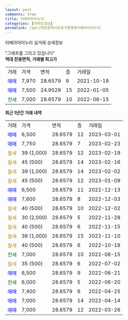 ```yaml
---
layout: post
comments: true
title: 리베라아이누리
categories: [아파트정보]
permalink: /apt/대전광역시유성구봉명동리베라아이누리
---
```


리베라아이누리 실거래 상세정보

<script type="text/javascript">
  google.charts.load('current', {'packages':['line', 'corechart']});
  google.charts.setOnLoadCallback(drawChart);

  function drawChart() {
    var data = new google.visualization.DataTable();
    data.addColumn('date', '거래일');
    data.addColumn('number', "매매");
    data.addColumn('number', "전세");
    data.addColumn('number', "전매");

    data.addRows([[new Date(Date.parse("2023-03-01")), 6500, null, null], [new Date(Date.parse("2023-02-23")), 7750, null, null], [new Date(Date.parse("2023-02-19")), null, null, null], [new Date(Date.parse("2023-02-16")), null, null, null], [new Date(Date.parse("2023-02-02")), null, null, null], [new Date(Date.parse("2023-01-09")), null, null, null], [new Date(Date.parse("2022-12-13")), 6500, null, null], [new Date(Date.parse("2022-12-03")), 7600, null, null], [new Date(Date.parse("2022-12-02")), null, null, null], [new Date(Date.parse("2022-11-28")), null, null, null], [new Date(Date.parse("2022-11-15")), null, null, null], [new Date(Date.parse("2022-11-10")), null, null, null], [new Date(Date.parse("2022-10-18")), null, null, null], [new Date(Date.parse("2022-08-15")), null, 7000, null], [new Date(Date.parse("2022-07-02")), null, null, null], [new Date(Date.parse("2022-06-21")), 6500, null, null], [new Date(Date.parse("2022-06-20")), null, 6000, null], [new Date(Date.parse("2022-04-25")), 7400, null, null], [new Date(Date.parse("2022-04-14")), 7000, null, null], [new Date(Date.parse("2022-03-26")), 7000, null, null]]);

    var options = {
      hAxis: {
        format: 'yyyy/MM/dd'
      },    
      lineWidth: 0,
      pointsVisible: true,    
      title: '최근 1년간 유형별 실거래가 분포',
      legend: { position: 'bottom' }
    };

    var formatter = new google.visualization.NumberFormat({pattern:'###,###'} );
    formatter.format(data, 1);
    formatter.format(data, 2);
    
    setTimeout(function() {
        var chart = new google.visualization.LineChart(document.getElementById('columnchart_material'));
        chart.draw(data, (options));
        document.getElementById('loading').style.display = 'none';
    }, 200);
  }
</script>


<div id="loading" style="z-index:20; display: block; margin-left: 0px">"그래프를 그리고 있습니다"</div>
<div id="columnchart_material" style="width: 95%; margin-left: 0px; display: block"></div>
<!-- contents start -->
<b>역대 전용면적, 거래별 최고가</b>
<table class="sortable">
    <tr>
      <td>거래</td>
      <td>가격</td>
      <td>면적</td>
      <td>층</td>
      <td>거래일</td>
    </tr>
        <tr>
          <td><a style="color: blue">매매</a></td>
          <td>7,970</td>
          <td>28.6579</td>
          <td>9</td>
          <td>2021-10-18</td>
        </tr>            <tr>
          <td><a style="color: blue">매매</a></td>
          <td>7,500</td>
          <td>24.9529</td>
          <td>15</td>
          <td>2022-01-05</td>
        </tr>        
        <tr>
              <td><a style="color: darkgreen">전세</a></td>
              <td>7,000</td>
              <td>28.6579</td>
              <td>10</td>
              <td>2022-08-15</td>
            </tr>        
    
</table>

<b>최근 1년간 거래 내역</b>

<table class="sortable">
    <tr>
      <td>거래</td>
      <td>가격</td>
      <td>면적</td>
      <td>층</td>
      <td>거래일</td>
    </tr>
    <tr>
      <td><a style="color: blue">매매</a></td>
      <td>6,500</td>
      <td>28.6579</td>
      <td>12</td>
      <td>2023-03-01</td>
    </tr>          <tr>
      <td><a style="color: blue">매매</a></td>
      <td>7,750</td>
      <td>28.6579</td>
      <td>7</td>
      <td>2023-02-23</td>
    </tr>          <tr>
      <td><a style="color: darkgoldenrod">월세</a></td>
      <td>39 (1,000)</td>
      <td>28.6579</td>
      <td>12</td>
      <td>2023-02-19</td>
    </tr>          <tr>
      <td><a style="color: darkgoldenrod">월세</a></td>
      <td>45 (500)</td>
      <td>28.6579</td>
      <td>14</td>
      <td>2023-02-16</td>
    </tr>          <tr>
      <td><a style="color: darkgoldenrod">월세</a></td>
      <td>39 (1,000)</td>
      <td>28.6579</td>
      <td>14</td>
      <td>2023-02-02</td>
    </tr>          <tr>
      <td><a style="color: darkgoldenrod">월세</a></td>
      <td>45 (500)</td>
      <td>28.6579</td>
      <td>12</td>
      <td>2023-01-09</td>
    </tr>          <tr>
      <td><a style="color: blue">매매</a></td>
      <td>6,500</td>
      <td>28.6579</td>
      <td>11</td>
      <td>2022-12-13</td>
    </tr>          <tr>
      <td><a style="color: blue">매매</a></td>
      <td>7,600</td>
      <td>28.6579</td>
      <td>8</td>
      <td>2022-12-03</td>
    </tr>          <tr>
      <td><a style="color: darkgoldenrod">월세</a></td>
      <td>40 (500)</td>
      <td>28.6579</td>
      <td>10</td>
      <td>2022-12-02</td>
    </tr>          <tr>
      <td><a style="color: darkgoldenrod">월세</a></td>
      <td>30 (2,000)</td>
      <td>28.6579</td>
      <td>5</td>
      <td>2022-11-28</td>
    </tr>          <tr>
      <td><a style="color: darkgoldenrod">월세</a></td>
      <td>40 (500)</td>
      <td>28.6579</td>
      <td>6</td>
      <td>2022-11-15</td>
    </tr>          <tr>
      <td><a style="color: darkgoldenrod">월세</a></td>
      <td>38 (1,000)</td>
      <td>28.6579</td>
      <td>15</td>
      <td>2022-11-10</td>
    </tr>          <tr>
      <td><a style="color: darkgoldenrod">월세</a></td>
      <td>40 (500)</td>
      <td>28.6579</td>
      <td>6</td>
      <td>2022-10-18</td>
    </tr>          <tr>
      <td><a style="color: darkgreen">전세</a></td>
      <td>7,000</td>
      <td>28.6579</td>
      <td>10</td>
      <td>2022-08-15</td>
    </tr>          <tr>
      <td><a style="color: darkgoldenrod">월세</a></td>
      <td>35 (500)</td>
      <td>28.6579</td>
      <td>6</td>
      <td>2022-07-02</td>
    </tr>          <tr>
      <td><a style="color: blue">매매</a></td>
      <td>6,500</td>
      <td>28.6579</td>
      <td>9</td>
      <td>2022-06-21</td>
    </tr>          <tr>
      <td><a style="color: darkgreen">전세</a></td>
      <td>6,000</td>
      <td>28.6579</td>
      <td>5</td>
      <td>2022-06-20</td>
    </tr>          <tr>
      <td><a style="color: blue">매매</a></td>
      <td>7,400</td>
      <td>28.6579</td>
      <td>6</td>
      <td>2022-04-25</td>
    </tr>          <tr>
      <td><a style="color: blue">매매</a></td>
      <td>7,000</td>
      <td>28.6579</td>
      <td>14</td>
      <td>2022-04-14</td>
    </tr>          <tr>
      <td><a style="color: blue">매매</a></td>
      <td>7,000</td>
      <td>28.6579</td>
      <td>12</td>
      <td>2022-03-26</td>
    </tr>      </table>
<!-- contents end -->    

